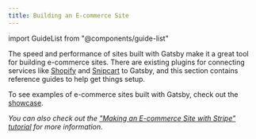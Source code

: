 ```yaml
---
title: Building an E-commerce Site
---
```


import GuideList from "@components/guide-list"

The speed and performance of sites built with Gatsby make it a great tool for building e-commerce sites. There are existing plugins for connecting services like [Shopify](/packages/gatsby-source-shopify/) and [Snipcart](/packages/gatsby-plugin-snipcart/) to Gatsby, and this section contains reference guides to help get things setup.

To see examples of e-commerce sites built with Gatsby, check out the [showcase](/showcase/?filters%5B0%5D=E-commerce).

<GuideList slug={props.slug} />

_You can also check out the ["Making an E-commerce Site with Stripe" tutorial](/tutorial/ecommerce-tutorial/) for more information._
